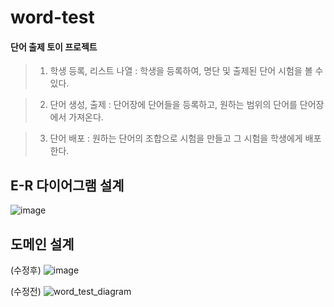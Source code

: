 # word-test
#### 단어 출제 토이 프로젝트

>1. 학생 등록, 리스트 나열 : 학생을 등록하여, 명단 및 출제된 단어 시험을 볼 수 있다.

>2. 단어 생성, 출제 : 단어장에 단어들을 등록하고, 원하는 범위의 단어를 단어장에서 가져온다.

>3. 단어 배포 : 원하는 단어의 조합으로 시험을 만들고 그 시험을 학생에게 배포한다.

## E-R 다이어그램 설계
![image](https://github.com/riceCakeSsamanKo/word-test/assets/121627245/fd706eae-f63e-46fc-9f16-db945afd307e)

## 도메인 설계
(수정후)
![image](https://github.com/riceCakeSsamanKo/word-test/assets/121627245/0ab96bdc-ab50-425d-a00c-4031951bd269)




(수정전)
![word_test_diagram](https://github.com/riceCakeSsamanKo/word-test/assets/121627245/65ded597-837d-4276-ade0-4561644b21b7)
